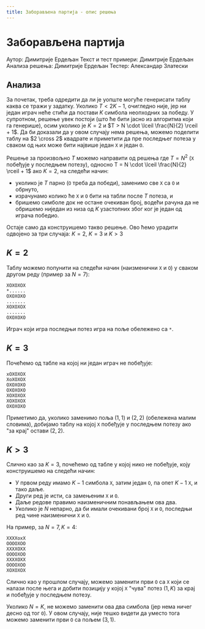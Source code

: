 ```yaml
---
title: Заборављена партија - опис решења
---
```


# Заборављена партија

Аутор: Димитрије Ердељан
Текст и тест примери: Димитрије Ердељан
Анализа решења: Димитрије Ердељан
Тестер: Александар Златески

## Анализа

За почетак, треба одредити да ли је уопште могуће генерисати таблу
каква се тражи у задатку. Уколико $Т < 2K-1$, очигледно није, јер ни
један играч неће стићи да постави $K$ симбола неопходних за победу. У
супротном, решење увек постоји (што ће бити јасно из алгоритма који га
генерише), осим уколико је $K = 2$ и $T > N \cdot \lceil \frac{N}{2}
\rceil + 1$. Да би доказали да у овом случају нема решења, можемо
поделити таблу на $2 \cross 2$ квадрате и приметити да пре последњег
потеза у сваком од њих може бити највише један `X` и један `O`.

Решење за произвољно $T$ можемо направити од решења где $T = N^2$ (`X`
побеђује у последњем потезу), односно T = N \cdot \lceil \frac{N}{2}
\rceil + 1$ ако $K = 2$, на следећи начин:

* уколико је $T$ парно (`O` треба да победи), заменимо све `X` са `O`
  и обрнуто,
* израчунамо колико ће `X` и `O` бити на табли после $T$ потеза, и
* бришемо симболе док не остане очекиван број, водећи рачуна да не
  обришемо ниједан из низа од $K$ узастопних због ког је један од
  играча победио.
  
Остаје само да конструишемо такво решење. Ово ћемо урадити одвојено за
три случаја: $K = 2$, $K = 3$ и $K > 3$

## $K = 2$

Таблу можемо попунити на следећи начин (наизменични `X` и `O`) у
сваком другом реду (пример за $N = 7$):

~~~
XOXOXOX
*......
OXOXOXO
.......
XOXOXOX
.......
OXOXOXO
~~~

Играч који игра последњи потез игра на поље обележено са `*`.

## $K = 3$

Почећемо од табле на којој ни један играч не побеђује:

~~~
xOXOXOX
XoXOXOX
OXOXOXO
OXOXOXO
XOXOXOX
XOXOXOX
OXOXOXO
~~~

Приметимо да, уколико заменимо поља $(1,1)$ и $(2,2)$ (обележена малим
словима), добијамо таблу на којој `X` побеђује у последњем потезу ако
"за крај" остави $(2, 2)$.

## $K > 3$

Слично као за $K = 3$, почећемо од табле у којој нико не побеђује,
коју конструишемо на следећи начин:

* У првом реду имамо $K-1$ симбола `X`, затим један `O`, па опет $K-1$
  `X`, и тако даље.
* Други ред је исти, са замењеним `X` и `O`.
* Даље редове правимо наизменичним понављањем ова два.
* Уколико је $N$ непарно, да би имали очекивани број `X` и `O`,
  последњи ред чине наизменични `X` и `O`.
  
На пример, за $N = 7, K = 4$:

~~~
XXXXoxX
OOOOXOO
XXXXOXX
OOOOXOO
XXXXOXX
OOOOXOO
XOXOXOX
~~~

Слично као у прошлом случају, можемо заменити први `O` са `X` који се
налази после њега и добити позицију у којој `X` "чува" потез $(1, K)$
за крај и побеђује у последњем потезу.

Уколико $N = K$, не можемо заменити ова два симбола (јер нема ничег
десно од тог `O`). У овом случају, није тешко видети да уместо тога
можемо заменити први `O` са пољем $(3, 1)$.
